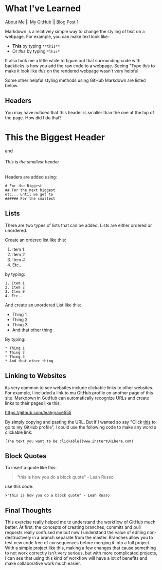 # What I've Learned

[About Me](About-Me.md) || [My GitHub](https://github.com/leahgrace555) || [Blog Post 1](blogpost1.md)

Markdown is a relatively simple way to change the styling of text on a webpage.
For example, you can make text look like:
- **This** by typing ` **this** `
- Or *this* by typing ` *this* `

It also took me a little while to figure out that surrounding code with backticks is how you add the raw code to a webpage. 
Seeing "Type *this* to make it look like *this* on the rendered webpage wasn't very helpful. 

Some other helpful styling methods using GitHub Markdown are listed below. 

## Headers

You may have noticed that this header is smaller than the one at the top of the page. How did I do that? 

# This the Biggest Header 
and 
###### This is the smallest header

Headers are added using:

````
# For the Biggest 
## For the next biggest
etc... until we get to 
###### For the smallest 
````


## Lists

There are two types of lists that can be added. Lists are either ordered or unordered. 

Create an ordered list like this:
1. Item 1
2. Item 2 
3. Item #
4. Etc..

by typing:

````
1. Item 1
2. Item 2 
3. Item #
4. Etc..
````

And create an unordered List like this:

* Thing 1 
* Thing 2
* Thing 3
* And that other thing

By typing:
````
* Thing 1 
* Thing 2
* Thing 3
* And that other thing
````

## Linking to Websites

its very common to see websites include clickable links to other websites. For example, I included a link to mu GitHub profile on another page of this site. Markdown in GutHub can automatically recognize URLs and create links to their pages like this:

https://github.com/leahgrace555

By simply copying and pasting the URL. But if I wanted so say "Click [this](https://github.com/leahgrace555) to go to my GitHub profile", I could use the following code to make any word a clickable link:

````
[The text you want to be clickable](www.instertURLhere.com)
````

## Block Quotes

To insert a quote like this:

>"this is how you do a block quote" - Leah Russo

use this code:

````
>"this is how you do a block quote" - Leah Russo
````

## Final Thoughts

This exercise really helped me to understand the workflow of GitHub much better. At first, the concepts of creating branches, commits and pull requests really confused me but now I understand the value of editing non-destructively in a branch separate from the master. Branches allow you to test new code free of consequences before merging it into a full project. With a simple project like this, making a few changes that cause something to not work correctly isn't very serious, but with more complicated projects, I can see that using this kind of workflow will have a lot of benefits and make collaborative work much easier. 






